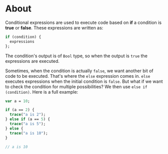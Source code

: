 # About

Conditional expressions are used to execute code based on **if** a condition is **true** or **false**. These expressions are written as:

```haxe
if (condition) {
  expressions
};
```

The condition's output is of `Bool` type, so when the output is `true` the expressions are executed.

Sometimes, when the condition is actually `false`, we want another bit of code to be executed. That's where the `else` expression comes in. `else` executes expressions when the initial condition is `false`. But what if we want to check the condition for multiple possibilities? We then use `else if (condition)`. Here is a full example:

```haxe
var a = 10;

if (a == 2) {
  trace("a is 2");
} else if (a == 5) {
  trace("a is 5");
} else {
  trace("a is 10");
}

// a is 10
```
